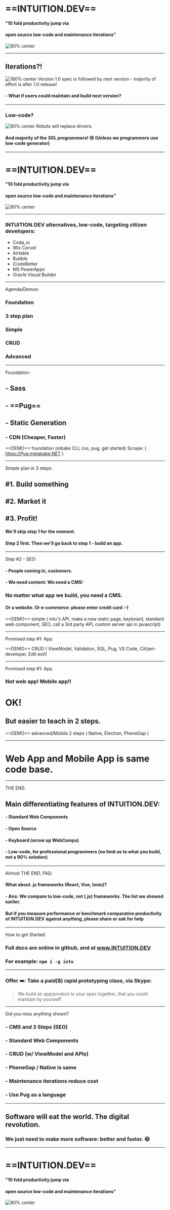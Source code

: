 <!-- $theme: gaia -->
<!-- prerender: false -->
<!-- footer: www.INTUITION.DEV -->
<!-- *template: invert -->
#  ==INTUITION.DEV==

#### "10 fold productivity jump via
#### open source low-code and maintenance iterations"
![80% center](good_cheap_fast.png)

---
<!-- page_number: true -->

## Iterations?!
![180% center](iterative.png)
Version 1.0 spec is followed by next version - majority of effort is after 1.0 release!
#### - What if users could maintain and build next version?

---

<!-- *template: invert -->
###  Low-code?
![60% center](truck.png)
Robots will replace drivers.
#### And majority of the 3GL programmers! :cry: (Unless we programmers use low-code generator)

---

<!-- *template: invert -->
#  ==INTUITION.DEV==

#### "10 fold productivity jump via
#### open source low-code and maintenance iterations"
![80% center](good_cheap_fast.png)

---
### INTUITION.DEV alternatives, low-code, targeting citizen developers: 
- Coda_io
- Wix Corvid
- Airtable
- Bubble
- iCodeBetter
- MS PowerApps
- Oracle Visual Builder

---

Agenda/Demos:
### Foundation
### 3 step plan
### Simple
### CRUD
### Advanced

---

Foundation:

## - Sass
## - ==Pug==
## - Static Generation
### - CDN (Cheaper, Faster)

==DEMO== foundation (mbake CLI, css, pug, get started)
Scrape: ( https://Pug.metabake.NET )

---
Simple plan in 3 steps:
## #1. Build something
## #2. Market it
## #3. Profit!

#### We'll skip step 1 for the moment.
#### Step 2 first. Then we'll go back to step 1 - build an app.

---
<!-- *template: invert -->
Step #2 - SEO:
#### - People coming in, customers. 
#### - We need content: We need a CMS!
### No matter what app we build, you need a CMS.
#### Or a website. Or e-commerce: please enter credit card :-)

==DEMO== simple ( intu's API, make a new static page, keyboard, standard web component, SEO, call a 3rd party API, custom server api in javascript)

---

Promised step #1: App.

==DEMO== CRUD ( ViewModel, Validation, SQL, Pug, VS Code, Citizen-developer, Edit ext!)

---
<!-- *template: invert -->
Promised step #1: App.

### Not web app! Mobile app!!

# OK! 
## But easier to teach in 2 steps.

==DEMO== advanced/Mobile 2 steps ( Native, Electron, PhoneGap )

---

# Web App and Mobile App is same code base.

---

THE END.
## Main differentiating features of INTUITION.DEV:
#### - Standard Web Components
#### - Open Source
#### - Keyboard (arrow up WebComps)
#### - Low-code, for professional programmers (no limit as to what you build, not  a 90% solution)

---
Almost THE END, FAQ:
#### What about .js frameworks (React, Vue, Ionic)? 
#### - Ans: We compare to low-code, not (.js) frameworks. The list we showed earlier. 
#### But if you measure performance or benchmark comparative productivity of INTUITION.DEV against anything, please share or ask for help

---
How to get Started:

### Full docs are online in github, and at www.INTUITION.DEV
### For example: `npm i -g intu`

--- 

### Offer :arrow_right:: Take a paid($) rapid prototyping class, via Skype:
> We build an app/product to your spec together, that you could maintain by yourself!

---
Did you miss anything shown? 
### - CMS and 3 Steps (SEO)
### - Standard Web Components
### - CRUD (w/ ViewModel and APIs)
### - PhoneGap / Native is same
### - Maintenance iterations reduce cost
### - Use Pug as a language
---

## Software will eat the world. The digital revolution.
### We just need to make more software: better and faster. :smile:

---

<!-- *template: invert -->
#  ==INTUITION.DEV==

#### "10 fold productivity jump via
#### open source low-code and maintenance iterations"
![80% center](good_cheap_fast.png)


















